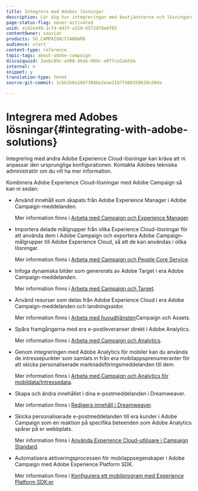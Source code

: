 ```yaml
---
title: Integrera med Adobes lösningar
description: Lär dig hur integreringar med bastjänsterna och lösningarna i Adobe Experience Cloud som Adobe Analytics och Experience Manager kan förbättra er Adobe Campaign-strategi med djupgående insikter och praktisk innehållshantering.
page-status-flag: never-activated
uuid: e142e449-1cf4-4d3f-a318-6572d78e6f85
contentOwner: sauviat
products: SG_CAMPAIGN/STANDARD
audience: start
content-type: reference
topic-tags: about-adobe-campaign
discoiquuid: 3aebc89c-ed08-46ab-909c-e077ce2ab5da
internal: n
snippet: y
translation-type: tm+mt
source-git-commit: 3cbb1b6e1697384be2eae3187fd89359628cd8da

---
```



# Integrera med Adobes lösningar{#integrating-with-adobe-solutions}

Integrering med andra Adobe Experience Cloud-lösningar kan kräva att ni anpassar den ursprungliga konfigurationen. Kontakta Adobes tekniska administratör om du vill ha mer information.

Kombinera Adobe Experience Cloud-lösningar med Adobe Campaign så kan ni sedan:

* Använd innehåll som skapats från Adobe Experience Manager i Adobe Campaign-meddelanden.

   Mer information finns i [Arbeta med Campaign och Experience Manager](../../integrating/using/integrating-with-experience-manager.md).

* Importera delade målgrupper från olika Experience Cloud-lösningar för att använda dem i Adobe Campaign och exportera Adobe Campaign-målgrupper till Adobe Experience Cloud, så att de kan användas i olika lösningar.

   Mer information finns i [Arbeta med Campaign och People Core Service](../../integrating/using/about-campaign-audience-manager-or-people-core-service-integration.md).

* Infoga dynamiska bilder som genererats av Adobe Target i era Adobe Campaign-meddelanden.

   Mer information finns i [Arbeta med Campaign och Target](../../integrating/using/about-campaign-target-integration.md).

* Använd resurser som delas från Adobe Experience Cloud i era Adobe Campaign-meddelanden och landningssidor.

   Mer information finns i [Arbeta med huvudtjänsten](../../integrating/using/working-with-campaign-and-assets-core-service.md)Campaign och Assets.

* Spåra framgångarna med era e-postleveranser direkt i Adobe Analytics.

   Mer information finns i [Arbeta med Campaign och Analytics](../../integrating/using/about-campaign-analytics-integration.md).

* Genom integreringen med Adobe Analytics för mobiler kan du använda de intressepunkter som samlats in från era mobilappsprenumeranter för att skicka personaliserade marknadsföringsmeddelanden till dem.

   Mer information finns i [Arbeta med Campaign och Analytics för mobildata/Intressedata](../../integrating/using/about-campaign-points-of-interest-data-integration.md).

* Skapa och ändra innehållet i dina e-postmeddelanden i Dreamweaver.

   Mer information finns i [Redigera innehåll i Dreamweaver](../../designing/using/using-integrations.md#editing-content-in-dreamweaver).

* Skicka personaliserade e-postmeddelanden till era kunder i Adobe Campaign som en reaktion på specifika beteenden som Adobe Analytics spårar på er webbplats.

   Mer information finns i [Använda Experience Cloud-utlösare i Campaign Standard](../../integrating/using/about-adobe-experience-cloud-triggers.md).

* Automatisera aktiveringsprocessen för mobilappsegenskaper i Adobe Campaign med Adobe Experience Platform SDK.

   Mer information finns i [Konfigurera ett mobilprogram med Experience Platform SDK:er](https://helpx.adobe.com/campaign/kb/configuring-app-sdk.html)

